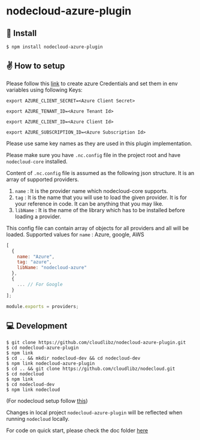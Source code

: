 # nodecloud-azure-plugin

## 🚀 Install

```
$ npm install nodecloud-azure-plugin
```

## ✌️ How to setup

Please follow this [link](https://github.com/Azure/azure-sdk-for-node/blob/master/Documentation/Authentication.md#service-principal-authentication) to create azure Credentials and set them in env variables using following Keys:

`export AZURE_CLIENT_SECRET=<Azure Client Secret>`

`export AZURE_TENANT_ID=<Azure Tenant Id>`

`export AZURE_CLIENT_ID=<Azure Client Id>`

`export AZURE_SUBSCRIPTION_ID=<Azure Subscription Id>`

Please use same key names as they are used in this plugin implementation.

Please make sure you have `.nc.config` file in the project root and have `nodecloud-core` installed.

Content of `.nc.config` file is assumed as the following json structure.
It is an array of supported providers.

1.  `name` : It is the provider name which nodecloud-core supports.
2.  `tag` : It is the name that you will use to load the given provider. It is for your reference in code. It can be anything that you may like.
3.  `libName` : It is the name of the library which has to be installed before loading a provider.

This config file can contain array of objects for all providers and all will be loaded.
Supported values for `name` : Azure, google, AWS

```js
[
  {
    name: "Azure",
    tag: "azure",
    libName: "nodecloud-azure"
  },
  {
    ... // For Google
  }
];

module.exports = providers;
```

## 💻 Development

```
$ git clone https://github.com/cloudlibz/nodecloud-azure-plugin.git
$ cd nodecloud-azure-plugin
$ npm link
$ cd .. && mkdir nodecloud-dev && cd nodecloud-dev
$ npm link nodecloud-azure-plugin
$ cd .. && git clone https://github.com/cloudlibz/nodecloud.git
$ cd nodecloud
$ npm link
$ cd nodecloud-dev
$ npm link nodecloud
```

(For nodecloud setup follow [this](https://github.com/cloudlibz/nodecloud))

Changes in local project `nodecloud-azure-plugin` will be reflected when running `nodecloud` locally.

For code on quick start, please check the doc folder [here](https://github.com/cloudlibz/nodecloud-azure-plugin/tree/master/docs)
